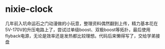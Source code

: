 # nixie-clock

几年前入坑命运石之门动漫做的小玩意，整理资料偶然翻到上传，精力基本花在5V-170V的升压电路上了，尝试过单级boost、双极boost等拓扑，最后使用flyback电源，无论是效率还是发热都比较理想。代码后来懒得写了，交给学弟接盘
